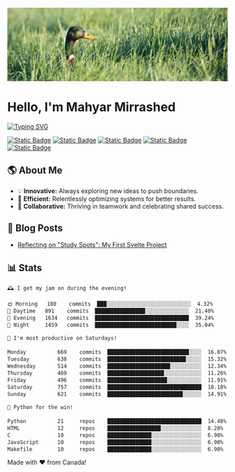 ![](./res/header.jpg)

# Hello, I'm Mahyar Mirrashed

[![Typing SVG](https://readme-typing-svg.demolab.com?font=PT+Serif&weight=700&size=24&duration=3000&pause=1500&color=DCBEB5&vCenter=true&width=435&lines=Part-time+Open+Source+Developer+%F0%9F%A7%91%F0%9F%8F%BB%E2%80%8D%F0%9F%92%BB;Full-time+Systems+Developer+%F0%9F%8C%90;Average+Coffee+Enjoyer+%E2%98%95%EF%B8%8F;Dad+to+Multiple+Birbs+%F0%9F%A6%9C)](https://git.io/typing-svg)

[![Static Badge](https://img.shields.io/badge/linkedin-0A66C2?style=for-the-badge&logo=linkedin)](https://linkedin.com/in/mahyarmirrashed)
[![Static Badge](https://img.shields.io/badge/youtube-FF0000?style=for-the-badge&logo=youtube)](https://www.youtube.com/@mahmirr)
[![Static Badge](https://img.shields.io/badge/CV-33a4d3?style=for-the-badge&logo=googleforms)](https://mahyarmirrashed.com/resume.pdf)
[![Static Badge](https://img.shields.io/badge/mastodon-6364FF?style=for-the-badge&logo=mastodon&logoColor=white)](https://mastodon.social/@mahyarmirrashed)
[![Static Badge](https://img.shields.io/badge/website-darkolivegreen?style=for-the-badge&logo=rye&logoColor=white)](https://mahyarmirrashed.com)

## 🌎 About Me

- 💡 **Innovative:** Always exploring new ideas to push boundaries.
- 🚀 **Efficient:** Relentlessly optimizing systems for better results.
- 💪 **Collaborative:** Thriving in teamwork and celebrating shared success.

## 📜 Blog Posts

<!-- BLOG-POST-LIST:START -->
- [Reflecting on &quot;Study Spots&quot;: My First Svelte Project](https://mahyarmirrashed.com/reflecting-on-study-spots/)
<!-- BLOG-POST-LIST:END -->

## 📊 Stats

<!-- README-STATS:START -->

```
🕰️ I get my jam on during the evening!

🌞 Morning  	180    commits	███░░░░░░░░░░░░░░░░░░░░░░░░░░░	4.32%
🌆 Daytime  	891    commits	████████████████░░░░░░░░░░░░░░	21.40%
🌃 Evening  	1634   commits	██████████████████████████████	39.24%
🌙 Night    	1459   commits	██████████████████████████░░░░	35.04%
```

```
📅 I'm most productive on Saturdays!

Monday      	669    commits	██████████████████████████░░░░	16.07%
Tuesday     	638    commits	█████████████████████████░░░░░	15.32%
Wednesday   	514    commits	████████████████████░░░░░░░░░░	12.34%
Thursday    	469    commits	██████████████████░░░░░░░░░░░░	11.26%
Friday      	496    commits	███████████████████░░░░░░░░░░░	11.91%
Saturday    	757    commits	██████████████████████████████	18.18%
Sunday      	621    commits	████████████████████████░░░░░░	14.91%
```

```
🧪 Python for the win!

Python      	21     repos	██████████████████████████████	14.48%
HTML        	12     repos	█████████████████░░░░░░░░░░░░░	8.28%
C           	10     repos	██████████████░░░░░░░░░░░░░░░░	6.90%
JavaScript  	10     repos	██████████████░░░░░░░░░░░░░░░░	6.90%
Makefile    	10     repos	██████████████░░░░░░░░░░░░░░░░	6.90%
```

<!-- README-STATS:END -->

Made with :heart: from Canada!
